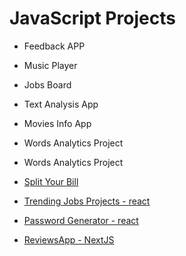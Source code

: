 # JavaScript Projects

-  Feedback APP
-  Music Player
-  Jobs Board
-  Text Analysis App
-  Movies Info App
-  Words Analytics Project 
-  Words Analytics Project
-  [Split Your Bill](https://github.com/Siddharthbadal/JavaScriptProjects/tree/main/BillSplitApp)

-   [Trending Jobs Projects  - react](https://github.com/Siddharthbadal/JavaScriptProjects/tree/main/TrendingJobs)
-   [Password Generator  - react ](https://github.com/Siddharthbadal/JavaScriptProjects/tree/main/passwordGenerator)
-  [ReviewsApp - NextJS](https://github.com/Siddharthbadal/JavaScriptProjects/tree/main/ReviewsApp)


